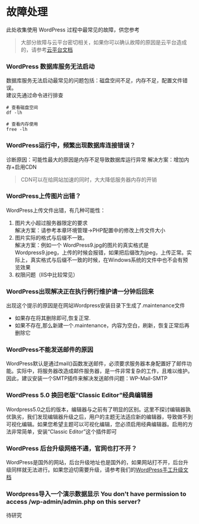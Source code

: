 # 故障处理

此处收集使用 WordPress 过程中最常见的故障，供您参考

> 大部分故障与云平台密切相关，如果你可以确认故障的原因是云平台造成的，请参考[云平台文档](https://support.websoft9.com/docs/faq/zh/tech-instance.html)

### WordPress 数据库服务无法启动

数据库服务无法启动最常见的问题包括：磁盘空间不足，内存不足，配置文件错误。  
建议先通过命令进行排查  

```shell
# 查看磁盘空间
df -lh

# 查看内存使用
free -lh
```

### WordPress运行中，频繁出现数据库连接错误？
诊断原因：可能性最大的原因是内存不足导致数据库运行异常
解决方案：增加内存+启用CDN

> CDN可以在给网站加速的同时，大大降低服务器内存的开销

### WordPress上传图片出错？

WordPress上传文件出错，有几种可能性：  
1. 图片大小超过服务器限定的要求  
解决方案：请参考本章环境管理-&gt;PHP配置中的修改上传文件大小  
2. 图片实际的格式与后缀不一致。  
解决方案：例如一个 WordPress9.jpg的图片的真实格式是Wordpress9.jpeg，上传的时候会报错，如果把后缀改为jpeg，上传正常。实际上，真实格式与后缀不一致的时候，在Windows系统的文件中也不会有预览效果
3. 权限问题（IIS中比较常见）

### WordPress出现解决正在执行例行维护请一分钟后回来

出现这个提示的原因是在网站Wordpress安装目录下生成了.maintenance文件

* 如果存在将其删除即可,恢复正常. 
* 如果不存在,那么新建一个.maintenance，内容为空白，刷新，恢复正常后再删除它

### WordPress不能发送邮件的原因

WordPress默认是通过mail\(\)函数发送邮件，必须要求服务器本身配置好了邮件功能。实际中，将服务器改造成邮件服务器，是一件非常复杂的工作，且难以维护。因此，建议安装一个SMTP插件来解决发送邮件问题：WP-Mail-SMTP

### WordPress 5.0 换回老版”Classic Editor”经典编辑器
Wordpress5.0之后的版本，编辑器与之前有了明显的区别。这里不探讨编辑器孰优孰劣，我们发现编辑器升级之后，用户的主题无法适应新的编辑器，导致做不到可视化编辑。如果您希望主题可以可视化编辑，您必须启用经典编辑器。启用的方法非常简单，安装“Classic Editor”这个插件即可

### WordPress 后台升级网络不通，官网也打不开？
WordPress是国外的网站，后台升级地址也是国外的，如果网站打不开，后台升级同样就无法进行。如果您迫切需要升级，请参考我们的[WordPress手工升级文档](/zh/solution-upgrade.md#手动升级)

### Wordpress导入一个演示数据显示 You don't have permission to access /wp-admin/admin.php on this server?
待研究